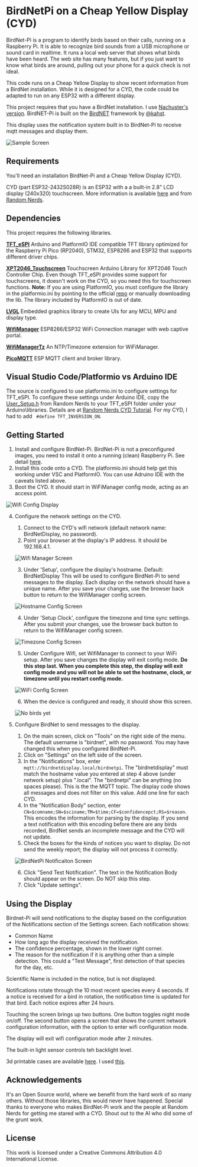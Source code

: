 # BirdNetPi on a Cheap Yellow Display (CYD)

BirdNet-Pi is a program to identify birds based on their calls, running on a Raspberry Pi. It is able to recognize bird sounds from a USB microphone or sound card in realtime. It runs a local web server that shows what birds have been heard. The web site has many features, but if you just want to know what birds are around, pulling out your phone for a quick check is not ideal.

This code runs on a Cheap Yellow Display to show recent information from a BirdNet installation. While it is designed for a CYD, the code could be adapted to run on any ESP32 with a different display.

This project requires that you have a BirdNet installation. I use [Nachuster's version](https://github.com/Nachtzuster/BirdNET-Pi). BirdNET-Pi is built on the [BirdNET](https://github.com/kahst/BirdNET-Analyzer) framework by [@kahst](https://github.com/kahst).

This display uses the notification system built in to BirdNet-Pi to receive mqtt messages and display them. 

![Sample Screen](/assets/sample%20display%20screen.jpg)

## Requirements

You'll need an installation BirdNet-Pi and a Cheap Yellow Display (CYD).

CYD (part ESP32-2432S028R) is an ESP32 with a a built-in 2.8" LCD display (240x320) touchscreen. More information is available [here](https://github.com/witnessmenow/ESP32-Cheap-Yellow-Display) and from [Random Nerds](https://randomnerdtutorials.com/projects-esp32/). 

## Dependencies

This project requires the following libraries.

**[TFT_eSPI](https://github.com/Bodmer/TFT_eSPI)**
Arduino and PlatformIO IDE compatible TFT library optimized for the Raspberry Pi Pico (RP2040), STM32, ESP8266 and ESP32 that supports different driver chips.

**[XPT2046_Touchscreen](https://github.com/PaulStoffregen/XPT2046_Touchscreen)**
Touchscreen Arduino Library for XPT2046 Touch Controller Chip. Even though TFT_eSPI provides some support for touchscreens, it doesn't work on the CYD, so you need this for touchscreen functions. **Note:** If you are using PlatformIO, you must configure the library in the platformio.ini by pointing to the official [repo](https://github.com/PaulStoffregen/XPT2046_Touchscreen.git) or manually downloading the lib. The library included by PlatformIO is out of date.

**[LVGL](https://github.com/lvgl/lvgl)**
Embedded graphics library to create UIs for any MCU, MPU and display type.

**[WifiManager](https://github.com/tzapu/WiFiManager)**
ESP8266/ESP32 WiFi Connection manager with web captive portal.

**[WifiManagerTz](https://github.com/tobozo/WiFiManagerTz)**
An NTP/Timezone extension for WiFiManager.

**[PicoMQTT](https://github.com/mlesniew/PicoMQTT)**
ESP MQTT client and broker library.

## Visual Studio Code/Platformio vs Arduino IDE
The source is configured to use platformio.ini to configure settings for TFT_eSPI.  To configure these settings under Arduino IDE, copy the [User_Setup.h](https://raw.githubusercontent.com/RuiSantosdotme/ESP32-TFT-Touchscreen/main/configs/User_Setup.h) from Random Nerds to your TFT_eSPI folder under your Arduino\libraries. Details are at [Random Nerds CYD Tutorial](https://randomnerdtutorials.com/cheap-yellow-display-esp32-2432s028r/). For my CYD, I had to add ` #define TFT_INVERSION_ON`.

## Getting Started

1. Install and configure BirdNet-Pi. BirdNet-Pi is not a preconfigured images, you need to install it onto a running (clean) Raspberry Pi. See detail [here](https://github.com/Nachtzuster/BirdNET-Pi).
2. Install this code onto a CYD. The platformio.ini should help get this working under VSC and PlatformIO. You can use Adruino IDE with the caveats listed above.
3. Boot the CYD. It should start in WiFiManager config mode, acting as an access point.

  ![Wifi Config Display](/assets/Wifi%20Config%20Display.jpg) 

4. Configure the network settings on the CYD.
    1. Connect to the CYD's wifi network (default network name: BirdNetDisplay, no password). 
    2. Point your browser at the display's IP address. It should be 192.168.4.1.

    ![Wifi Manager Screen](/assets/wifi_manager_main_screen.jpg)

    3. Under 'Setup', configure the display's hostname. Default: BirdNetDisplay  This will be used to configure BirdNet-Pi to send messages to the display. Each display on the network should have a unique name. After you save your changes, use the browser back button to return to the WifiManager config screen.

    ![Hostname Config Screen](/assets/hostname_parameter_screen.jpg)

    4. Under 'Setup Clock', configure the timezone and time sync settings. After you submit your changes, use the browser back button to return to the WifiManager config screen.

    ![Timezone Config Screen](/assets/time_settings_screen.jpg)
    
    5. Under Configure Wifi, set WifiManager to connect to your WiFi setup. After you save changes the display will exit config mode. **Do this step last. When you complete this step, the display will exit config mode and you will not be able to set the hostname, clock, or timezone until you restart config mode.**

    ![WiFi Config Screen](/assets/wifi_parameters_screen.jpg)

    6. When the device is configured and ready, it should show this screen.

    ![No birds yet](/assets/no%20birds%20screen.jpg)

4. Configure BirdNet to send messages to the display.
    1. On the main screen, click on "Tools" on the right side of the menu. The default username is "birdnet", with no password. You may have changed this when you configured BirdNet-Pi.
    2. Click on "Settings" on the left side of the screen.
    3. In the "Notifications" box, enter `mqtt://birdnetdisplay.local/birdnetpi`.  The "birdnetdisplay" must match the hostname value you entered at step 4 above (under network setup) plus ".local". The "birdnetpi" can be anything (no spaces please). This is the the MQTT topic. The display code shows all messages and does not filter on this value.  Add one line for each CYD.
    4. In the "Notification Body" section, enter `CN=$comname;SN=$sciname;TM=$time;CF=$confidencepct;RS=$reason`. This encodes the information for parsing by the display. If you send a text notification with this encoding before there are any birds recorded, BirdNet sends an incomplete message and the CYD will not update.
    5. Check the boxes for the kinds of notices you want to display.  Do not send the weekly report; the display will not process it correctly.

    ![BirdNetPi Notificaiton Screen](/assets/birdnetpi_notification_screen.png)
    
    6. Click "Send Test Notification". The text in the Notification Body should appear on the screen. Do NOT skip this step. 
    7. Click "Update settings".


## Using the Display
Birdnet-Pi will send notifications to the display based on the configuration of the Notifications section of the Settings screen. Each notification shows:
* Common Name
* How long ago the display received the notification.
* The confidence percentage, shown in the lower right corner.
* The reason for the notification if it is anything other than a simple detection. This could a "Test Message", first detection of that species for the day, etc.

Scientific Name is included in the notice, but is not displayed.

Notifications rotate through the 10 most recent species every 4 seconds. If a notice is received for a bird in rotation, the notification time is updated for that bird. Each notice expires after 24 hours.

Touching the screen brings up two buttons. One button toggles night mode on/off. The second button opens a screen that shows the current network configuration information, with the option to enter wifi configuration mode. 

The display will exit wifi configuration mode after 2 minutes.

The built-in light sensor controls teh backlight level. 

3d printable cases are available [here](https://github.com/witnessmenow/ESP32-Cheap-Yellow-Display/tree/main/3dModels).  I used [this](https://github.com/witnessmenow/ESP32-Cheap-Yellow-Display/tree/main/3dModels/Markus_CYD_Simple_Case).



## Acknowledgements

It's an Open Source world, where we benefit from the hard work of so many others. Without those libraries, this would never have happened. Special thanks to everyone who makes BirdNet-Pi work and the people at Random Nerds for getting me stared with a CYD. Shout out to the AI who did some of the grunt work.

## License

This work is licensed under a Creative Commons Attribution 4.0 International License.

